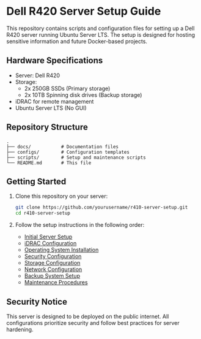 # Dell R420 Server Setup Guide

This repository contains scripts and configuration files for setting up a Dell R420 server running Ubuntu Server LTS. The setup is designed for hosting sensitive information and future Docker-based projects.

## Hardware Specifications
- Server: Dell R420
- Storage:
  - 2x 250GB SSDs (Primary storage)
  - 2x 10TB Spinning disk drives (Backup storage)
- iDRAC for remote management
- Ubuntu Server LTS (No GUI)

## Repository Structure
```
.
├── docs/           # Documentation files
├── configs/        # Configuration templates
├── scripts/        # Setup and maintenance scripts
└── README.md       # This file
```

## Getting Started

1. Clone this repository on your server:
   ```bash
   git clone https://github.com/yourusername/r410-server-setup.git
   cd r410-server-setup
   ```

2. Follow the setup instructions in the following order:
   - [Initial Server Setup](docs/01-initial-setup.md)
   - [iDRAC Configuration](docs/02-idrac-setup.md)
   - [Operating System Installation](docs/03-os-installation.md)
   - [Security Configuration](docs/04-security-setup.md)
   - [Storage Configuration](docs/05-storage-setup.md)
   - [Network Configuration](docs/06-network-setup.md)
   - [Backup System Setup](docs/07-backup-setup.md)
   - [Maintenance Procedures](docs/08-maintenance.md)

## Security Notice
This server is designed to be deployed on the public internet. All configurations prioritize security and follow best practices for server hardening.